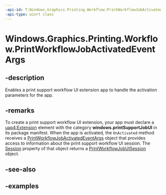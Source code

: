 ```yaml
---
-api-id: T:Windows.Graphics.Printing.Workflow.PrintWorkflowJobActivatedEventArgs
-api-type: winrt class
---
```


# Windows.Graphics.Printing.Workflow.PrintWorkflowJobActivatedEventArgs

<!--
public sealed class PrintWorkflowJobActivatedEventArgs : Windows.ApplicationModel.Activation.IActivatedEventArgsWithUser
-->


## -description

Enables a print support workflow UI extension app to handle the activation parameters for the app.

## -remarks

To create a print support workflow UI extension, your app must declare a [uap4:Extension](/uwp/schemas/appxpackage/uapmanifestschema/element-uap4-extension) element with the category **windows.printSupportJobUI** in its package manifest. When the app is activated, the `OnActivated` method receives a [PrintWorkflowJobActivatedEventArgs](printworkflowjobactivatedeventargs.md) object that provides access to information about the print support workflow UI session. The [Session](printworkflowjobactivatedeventargs_session.md) property of that object returns a [PrintWorkflowJobUISession](printworkflowjobuisession.md) object.

## -see-also

## -examples


